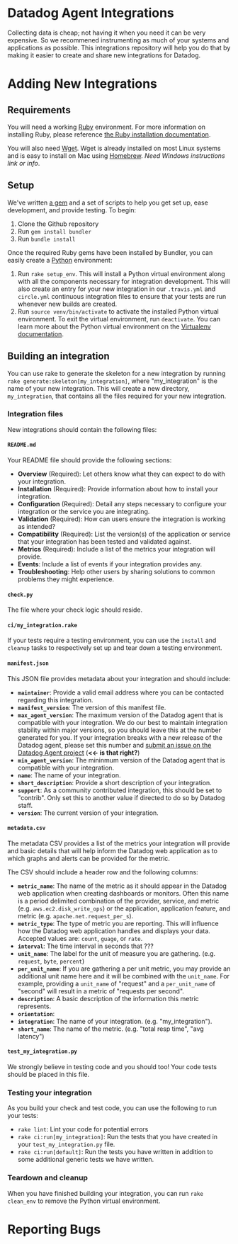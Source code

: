 # Datadog Agent Integrations

Collecting data is cheap; not having it when you need it can be very expensive. So we recommened instrumenting as much of your systems and applications as possible. This integrations repository will help you do that by making it easier to create and share new integrations for Datadog.

# Adding New Integrations

## Requirements

You will need a working [Ruby](https://www.ruby-lang.org) environment. For more information on installing Ruby, please reference [the Ruby installation documentation](https://www.ruby-lang.org/en/documentation/installation/).

You will also need [Wget](https://www.gnu.org/software/wget/). Wget is already installed on most Linux systems and is easy to install on Mac using [Homebrew](http://brew.sh/). *Need Windows instructions link or info*.

## Setup

We've written [a gem](https://rubygems.org/gems/datadog-sdk-testing) and a set of scripts to help you get set up, ease development, and provide testing. To begin:

1. Clone the Github repository
2. Run `gem install bundler`
3. Run `bundle install`

Once the required Ruby gems have been installed by Bundler, you can easily create a [Python](https://www.python.org/) environment:

1. Run `rake setup_env`. This will install a Python virtual environment along with all the components necessary for integration development. This will also create an entry for your new integration in our `.travis.yml` and `circle.yml` continuous integration files to ensure that your tests are run whenever new builds are created.
2. Run `source venv/bin/activate` to activate the installed Python virtual environment. To exit the virtual environment, run `deactivate`. You can learn more about the Python virtual environment on the [Virtualenv documentation](https://virtualenv.pypa.io/en/stable/).

## Building an integration

You can use rake to generate the skeleton for a new integration by running `rake generate:skeleton[my_integration]`, where "my_integration" is the name of your new integration. This will create a new directory, `my_integration`, that contains all the files required for your new integration.

### Integration files

New integrations should contain the following files:

#### `README.md`

Your README file should provide the following sections:

- **Overview** (Required): Let others know what they can expect to do with your integration.
- **Installation** (Required): Provide information about how to install your integration.
- **Configuration** (Required): Detail any steps necessary to configure your integration or the service you are integrating.
- **Validation** (Required): How can users ensure the integration is working as intended?
- **Compatibility** (Required): List the version(s) of the application or service that your integration has been tested and validated against.
- **Metrics** (Required): Include a list of the metrics your integration will provide.
- **Events**: Include a list of events if your integration provides any.
- **Troubleshooting**: Help other users by sharing solutions to common problems they might experience.

#### `check.py`

The file where your check logic should reside.

#### `ci/my_integration.rake`

If your tests require a testing environment, you can use the `install` and `cleanup` tasks to respectively set up and tear down a testing environment.

#### `manifest.json`

This JSON file provides metadata about your integration and should include:

- **`maintainer`**: Provide a valid email address where you can be contacted regarding this integration.
- **`manifest_version`**: The version of this manifest file.
- **`max_agent_version`**: The maximum version of the Datadog agent that is compatible with your integration. We do our best to maintain integration stability within major versions, so you should leave this at the number generated for you. If your integration breaks with a new release of the Datadog agent, please set this number and [submit an issue on the Datadog Agent project](https://github.com/DataDog/dd-agent/blob/master/CONTRIBUTING.md#submitting-issues) (**<<- is that right?**)
- **`min_agent_version`**: The mininmum version of the Datadog agent that is compatible with your integration.
- **`name`**: The name of your integration.
- **`short_description`**: Provide a short description of your integration.
- **`support`**: As a community contributed integration, this should be set to "contrib". Only set this to another value if directed to do so by Datadog staff.
- **`version`**: The current version of your integration.

#### `metadata.csv`

The metadata CSV provides a list of the metrics your integration will provide and basic details that will help inform the Datadog web application as to which graphs and alerts can be provided for the metric.

The CSV should include a header row and the following columns:

- **`metric_name`**: The name of the metric as it should appear in the Datadog web application when creating dashboards or monitors. Often this name is a period delimited combination of the provider, service, and metric (e.g. `aws.ec2.disk_write_ops`) or the application, application feature, and metric (e.g. `apache.net.request_per_s`).
- **`metric_type`**: The type of metric you are reporting. This will influence how the Datadog web application handles and displays your data. Accepted values are: `count`, `guage`, or `rate`.
- **`interval`**: The time interval in seconds that ???
- **`unit_name`**: The label for the unit of measure you are gathering. (e.g. `request`, `byte`, `percent`)
- **`per_unit_name`**: If you are gathering a per unit metric, you may provide an additional unit name here and it will be combined with the `unit_name`. For example, providing a `unit_name` of "request" and a `per_unit_name` of "second" will result in a metric of "requests per second".
- **`description`**: A basic description of the information this metric represents.
- **`orientation`**:
- **`integration`**: The name of your integration. (e.g. "my_integration").
- **`short_name`**: The name of the metric. (e.g. "total resp time", "avg latency")

#### `test_my_integration.py`

We strongly believe in testing code and you should too! Your code tests should be placed in this file.

### Testing your integration

As you build your check and test code, you can use the following to run your tests:

- `rake lint`: Lint your code for potential errors
- `rake ci:run[my_integration]`: Run the tests that you have created in your `test_my_integration.py` file.
- `rake ci:run[default]`: Run the tests you have written in addition to some additional generic tests we have written.

### Teardown and cleanup

When you have finished building your integration, you can run `rake clean_env` to remove the Python virtual environment.

# Reporting Bugs
